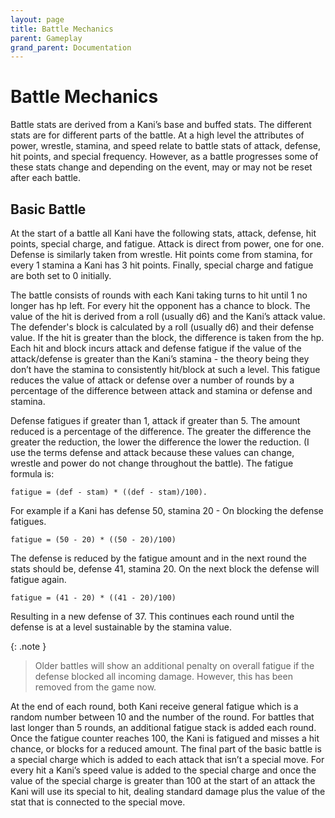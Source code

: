 ```yaml
---
layout: page
title: Battle Mechanics
parent: Gameplay
grand_parent: Documentation
---
```

# Battle Mechanics

Battle stats are derived from a Kani’s base and buffed stats. The different
stats are for different parts of the battle. At a high level the attributes of
power, wrestle, stamina, and speed relate to battle stats of attack, defense,
hit points, and special frequency. However, as a battle progresses some of
these stats change and depending on the event, may or may not be reset after
each battle. 

## Basic Battle
At the start of a battle all Kani have the following stats, attack, defense,
hit points, special charge, and fatigue. Attack is direct from power, one for
one. Defense is similarly taken from wrestle. Hit points come from stamina, for
every 1 stamina a Kani has 3 hit points. Finally, special charge and fatigue
are both set to 0 initially. 

The battle consists of rounds with each Kani taking turns to hit until 1 no
longer has hp left. For every hit the opponent has a chance to block. The value
of the hit is derived from a roll (usually d6) and the Kani’s attack value. The
defender's block is calculated by a roll (usually d6) and their defense value.
If the hit is greater than the block, the difference is taken from the hp. Each
hit and block incurs attack and defense fatigue if the value of the
attack/defense is greater than the Kani’s stamina - the theory being they don’t
have the stamina to consistently hit/block at such a level. This fatigue
reduces the value of attack or defense over a number of rounds by a percentage
of the difference between attack and stamina or defense and stamina. 

Defense fatigues if greater than 1, attack if greater than 5. The amount
reduced is a percentage of the difference. The greater the difference the
greater the reduction, the lower the difference the lower the reduction. (I use
the terms defense and attack because these values can change, wrestle and power
do not change throughout the battle). The fatigue formula is: 

```
fatigue = (def - stam) * ((def - stam)/100).
```

For example if a Kani has defense 50, stamina 20 - On blocking the defense
fatigues.
```
fatigue = (50 - 20) * ((50 - 20)/100)
```
The defense is reduced by the fatigue amount and in the next round the stats
should be, defense 41, stamina 20. On the next block the defense will fatigue
again.
```
fatigue = (41 - 20) * ((41 - 20)/100)
```
Resulting in a new defense of 37. This continues each round until the defense
is at a level sustainable by the stamina value. 

{: .note }
> Older battles will show an additional penalty on overall fatigue if the
> defense blocked all incoming damage. However, this has been removed from the
> game now. 

At the end of each round, both Kani receive general fatigue which is a random
number between 10 and the number of the round. For battles that last longer
than 5 rounds, an additional fatigue stack is added each round. Once the
fatigue counter reaches 100, the Kani is fatigued and misses a hit chance, or
blocks for a reduced amount. The final part of the basic battle is a special
charge which is added to each attack that isn’t a special move. For every hit a
Kani’s speed value is added to the special charge and once the value of the
special charge is greater than 100 at the start of an attack the Kani will use
its special to hit, dealing standard damage plus the value of the stat that is
connected to the special move.
